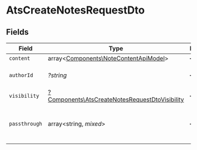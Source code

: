 # AtsCreateNotesRequestDto


## Fields

| Field                                                                                                           | Type                                                                                                            | Required                                                                                                        | Description                                                                                                     | Example                                                                                                         |
| --------------------------------------------------------------------------------------------------------------- | --------------------------------------------------------------------------------------------------------------- | --------------------------------------------------------------------------------------------------------------- | --------------------------------------------------------------------------------------------------------------- | --------------------------------------------------------------------------------------------------------------- |
| `content`                                                                                                       | array<[Components\NoteContentApiModel](../../Models/Components/NoteContentApiModel.md)>                         | :heavy_minus_sign:                                                                                              | N/A                                                                                                             |                                                                                                                 |
| `authorId`                                                                                                      | *?string*                                                                                                       | :heavy_minus_sign:                                                                                              | Unique identifier of the author                                                                                 | 1234567890                                                                                                      |
| `visibility`                                                                                                    | [?Components\AtsCreateNotesRequestDtoVisibility](../../Models/Components/AtsCreateNotesRequestDtoVisibility.md) | :heavy_minus_sign:                                                                                              | Visibility of the note                                                                                          | public                                                                                                          |
| `passthrough`                                                                                                   | array<string, *mixed*>                                                                                          | :heavy_minus_sign:                                                                                              | Value to pass through to the provider                                                                           | {<br/>"other_known_names": "John Doe"<br/>}                                                                     |